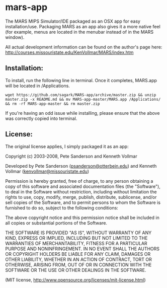 mars-app
========

The MARS MIPS Simulator/IDE packaged as an OSX app for easy installation/use. 
Packaging MARS as an app also gives it a more native feel 
(for example, menus are located in the menubar instead of in the MARS window).

All actual development information can be found on the author's page here: 
http://courses.missouristate.edu/KenVollmar/MARS/index.htm 

Installation:
-------------

To install, run the following line in terminal. Once it completes, MARS.app will be 
located in /Applications.

    wget https://github.com/sagark/MARS-app/archive/master.zip && unzip master.zip -x README.md && mv MARS-app-master/MARS.app /Applications/ && rm -rf MARS-app-master && rm master.zip

If you're having an odd issue while installing, please ensure that the above was
correctly copied into terminal.

License: 
--------

The original license applies, I simply packaged it as an app:

Copyright (c) 2003-2008, Pete Sanderson and Kenneth Vollmar

Developed by Pete Sanderson (psanderson@otterbein.edu)
and Kenneth Vollmar (kenvollmar@missouristate.edu)

Permission is hereby granted, free of charge, to any person obtaining 
a copy of this software and associated documentation files (the 
"Software"), to deal in the Software without restriction, including 
without limitation the rights to use, copy, modify, merge, publish, 
distribute, sublicense, and/or sell copies of the Software, and to 
permit persons to whom the Software is furnished to do so, subject 
to the following conditions:

The above copyright notice and this permission notice shall be 
included in all copies or substantial portions of the Software.

THE SOFTWARE IS PROVIDED "AS IS", WITHOUT WARRANTY OF ANY KIND, 
EXPRESS OR IMPLIED, INCLUDING BUT NOT LIMITED TO THE WARRANTIES OF 
MERCHANTABILITY, FITNESS FOR A PARTICULAR PURPOSE AND NONINFRINGEMENT. 
IN NO EVENT SHALL THE AUTHORS OR COPYRIGHT HOLDERS BE LIABLE FOR 
ANY CLAIM, DAMAGES OR OTHER LIABILITY, WHETHER IN AN ACTION OF 
CONTRACT, TORT OR OTHERWISE, ARISING FROM, OUT OF OR IN CONNECTION 
WITH THE SOFTWARE OR THE USE OR OTHER DEALINGS IN THE SOFTWARE.

(MIT license, http://www.opensource.org/licenses/mit-license.html)
